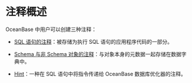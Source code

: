 注释概述 
=========================



OceanBase 中用户可以创建三种注释：

* [SQL 语句的注释](/zh-CN/11.sql-reference-oracle-mode/3.basic-elements-1/6.annotation-1/2.comments-on-the-sql-statement.md)：被存储为执行 SQL 语句的应用程序代码的一部分。

  

* [Schema 与非 Schema 对象的注释](/zh-CN/11.sql-reference-oracle-mode/3.basic-elements-1/6.annotation-1/3.comment-on-schema-and-non-schema-objects.md)：与对象本身的元数据一起存储在数据字典中。

  

* [Hint](/zh-CN/11.sql-reference-oracle-mode/3.basic-elements-1/6.annotation-1/4.Hint/1.hint-overview.md)：一种在 SQL 语句中将指令传递给 OceanBase 数据库优化器的注释。

  



